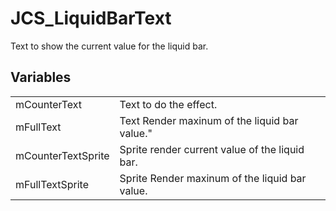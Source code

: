 # JCS_LiquidBarText

Text to show the current value for the liquid bar.


## Variables

<table>
  <tr>
    <td>mCounterText</td>
    <td>Text to do the effect.</td>
  </tr>
  <tr>
    <td>mFullText</td>
    <td>Text Render maxinum of the liquid bar value."</td>
  </tr>
  <tr>
    <td>mCounterTextSprite</td>
    <td>Sprite render current value of the liquid bar.</td>
  </tr>
  <tr>
    <td>mFullTextSprite</td>
    <td>Sprite Render maxinum of the liquid bar value.</td>
  </tr>
</table>
